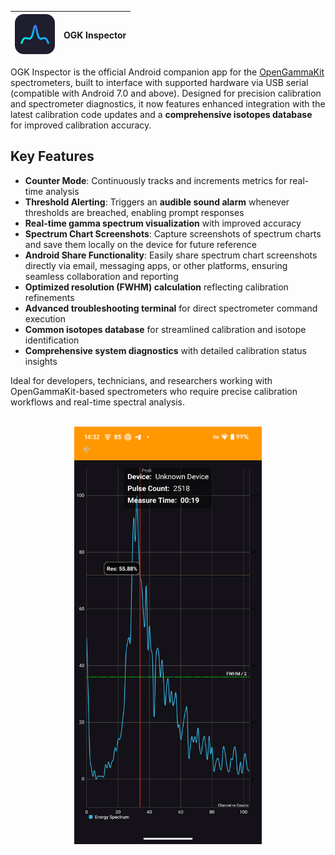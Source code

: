 | <img src="app/src/main/res/raw/ogk_inspector.svg" alt="Icon" width="64" height="64"> | OGK Inspector |
|--------------------------------------------------------------------------------------|---------------|

OGK Inspector is the official Android companion app for the [OpenGammaKit](https://github.com/vikulin/OpenGammaKit) spectrometers, built to interface with supported hardware via USB serial (compatible with Android 7.0 and above). Designed for precision calibration and spectrometer diagnostics, it now features enhanced integration with the latest calibration code updates and a **comprehensive isotopes database** for improved calibration accuracy.

## Key Features
- **Counter Mode**: Continuously tracks and increments metrics for real-time analysis
- **Threshold Alerting**: Triggers an **audible sound alarm** whenever thresholds are breached, enabling prompt responses
- **Real-time gamma spectrum visualization** with improved accuracy
- **Spectrum Chart Screenshots**: Capture screenshots of spectrum charts and save them locally on the device for future reference
- **Android Share Functionality**: Easily share spectrum chart screenshots directly via email, messaging apps, or other platforms, ensuring seamless collaboration and reporting
- **Optimized resolution (FWHM) calculation** reflecting calibration refinements
- **Advanced troubleshooting terminal** for direct spectrometer command execution
- **Common isotopes database** for streamlined calibration and isotope identification
- **Comprehensive system diagnostics** with detailed calibration status insights

Ideal for developers, technicians, and researchers working with OpenGammaKit-based spectrometers who require precise calibration workflows and real-time spectral analysis.

<p align="center">
  <br>
  <img alt="OGK Inspector Spectrum screen view" title="OGK Inspector Spectrum screen view" width="300px" src="docs/spectrum.png">
</p>
